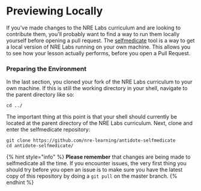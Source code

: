 # Previewing Locally

If you've made changes to the NRE Labs curriculum and are looking to contribute them, you'll probably want to find a way to run them locally yourself before opening a pull request. The [selfmedicate](https://github.com/nre-learning/antidote-selfmedicate) tool is a way to get a local version of NRE Labs running on your own machine. This allows you to see how your lesson actually performs, before you open a Pull Request.

### Preparing the Environment

In the last section, you cloned your fork of the NRE Labs curriculum to your own machine. If this is still the working directory in your shell, navigate to the parent directory like so:

```text
cd ../
```

The important thing at this point is that your shell should currently be located at the parent directory of the NRE Labs curriculum. Next, clone and enter the selfmedicate repository:

```text
git clone https://github.com/nre-learning/antidote-selfmedicate
cd antidote-selfmedicate/
```

{% hint style="info" %}
**Please remember** that changes are being made to selfmedicate all the time. If you encounter issues, the very first thing you should try before you open an issue is to make sure you have the latest copy of this repository by doing a `git pull` on the master branch.
{% endhint %}



